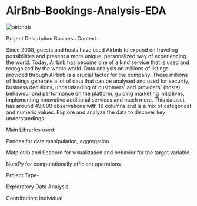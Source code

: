 # AirBnb-Bookings-Analysis-EDA



![airbnbb](https://github.com/user-attachments/assets/21741d1e-dd13-4dd4-9aa8-91f047c72ba1)





Project Description
Business Context

Since 2008, guests and hosts have used Airbnb to expand on traveling possibilities and present a more unique, personalized way of experiencing the world. Today, Airbnb has become one of a kind service that is used and recognized by the whole world. Data analysis on millions of listings provided through Airbnb is a crucial factor for the company. These millions of listings generate a lot of data that can be analysed and used for security, business decisions, understanding of customers' and providers' (hosts) behaviour and performance on the platform, guiding marketing initiatives, implementing innovative additional services and much more. This dataset has around 49,000 observations with 16 columns and is a mix of categorical and numeric values. Explore and analyze the data to discover key understandings.


Main Libraries used:

Pandas for data manipulation, aggregation

Matplotlib and Seaborn for visualization and behavior for the target variable.

NumPy for computationally efficient operations

Project Type-


Exploratory Data Analysis

Contribution: Individual

